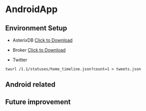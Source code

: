 # AndroidApp
## Environment Setup
* AsterixDB
[Click to Download](https://cwiki.apache.org/confluence/display/ASTERIXDB/Creating+a+BAD+Cluster+of+AsterixDB)

* Broker
[Click to Download](https://bitbucket.org/yusufsarwar/badbroker/overview)
* Twitter
```
twurl /1.1/statuses/home_timeline.json?count=1 > tweets.json
```

## Android related
## Future improvement

